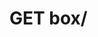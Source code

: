 #  GET box/

<api-endpoint openapi-path="../../../src/main/resources/backend_flashpomo-openapi.yaml" method="GET" endpoint="/box/"/>